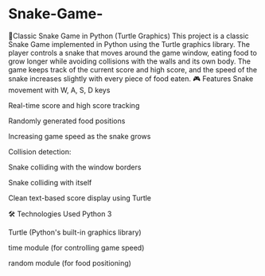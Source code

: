 # Snake-Game-
🐍Classic Snake Game in Python (Turtle Graphics)
This project is a classic Snake Game implemented in Python using the Turtle graphics library.
The player controls a snake that moves around the game window, eating food to grow longer while avoiding collisions with the walls and its own body. The game keeps track of the current score and high score, and the speed of the snake increases slightly with every piece of food eaten.
🎮 Features
Snake movement with W, A, S, D keys

Real-time score and high score tracking

Randomly generated food positions

Increasing game speed as the snake grows

Collision detection:

Snake colliding with the window borders

Snake colliding with itself

Clean text-based score display using Turtle

🛠️ Technologies Used
Python 3

Turtle (Python's built-in graphics library)

time module (for controlling game speed)

random module (for food positioning)



